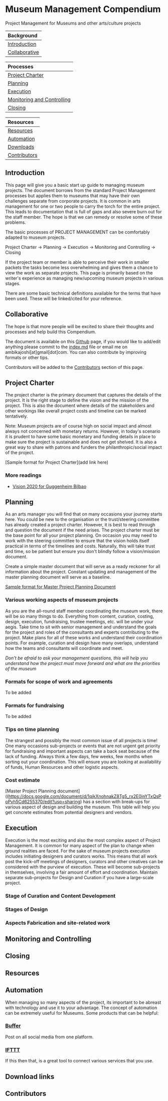 # Museum Management Compendium

Project Management for Museums and other arts/culture projects

| Background | 
|:--|
| [Introduction](#introduction)  |  
| [Collaborative](#collaborative) | 

| Processes | 
|:--|
| [Project Charter](#project-charter)  |  
| [Planning](#planning) | 
| [Execution](#execution)  |  
| [Monitoring and Controlling](#monitoring-and-controlling) | 
| [Closing](#closing) | 

| Resources | 
|:--|
| [Resources](#resources)  |  
| [Automation](#automation)  |  
| [Downloads](#downloads)  | 
| [Contributors](#contributors)  | 



## Introduction
This page will give you a basic start up guide to managing museum projects. The document borrows from the standard Project Management processes but applies them to museums that may have their own challenges separate from corporate projects. 
It is common in arts management for one or two people to carry the torch for the entire project. This leads to documentation that is full of gaps and also severe burn out for the staff member. The hope is that we can remedy or resolve some of these problems. 

The basic processes of PROJECT MANAGEMENT can be comfortably adapted to museum projects. 

Project Charter -> Planning -> Execution -> Monitoring and Controlling -> Closing 

If the project team or member is able to perceive their work in smaller packets the tasks become less overwhelming and gives them a chance to view the work as separate projects. This page is primarily based on the writer's experience as managing new/upcoming museum projects in various stages. 

There are some basic technical definitions available for the terms that have been used. These will be linked/cited for your reference.  

## Collaborative
The hope is that more people will be excited to share their thoughts and processes and help build this Compendium. 

The document is available on this [Github](https://github.com/ambikajo/museum-compendium) page, if you would like to add/edit anything please commit to the [index.md](https://github.com/ambikajo/museum-compendium/blob/gh-pages/index.md) file or email me on ambikajoshi[at]gmail[dot]com. You can also contribute by improving formats or other tips. 

Contributors will be added to the [Contributors](#contributors) section of this page.

## Project Charter

The project charter is the primary document that captures the details of the project. It is the right stage to define the vision and the mission of the project. This is also the document where details of the stakeholders and other workings like overall project costs and timeline can be marked tentatively. 

Note: Museum projects are of course high on social impact and almost always not concerned with monetary returns. However, in today's scenario it is prudent to have some basic monetary and funding details in place to make sure the project is sustainable and does not get shelved. It is also a great way to share with patrons and funders the philanthropic/social impact of the project. 

[Sample format for Project Charter](add link here)

### More readings 
* [Vision 2020 for Guggenheim Bilbao](http://www.guggenheim-bilbao-corp.eus/en/bilbao-guggenheim/mission-vision-values/)

## Planning

As an arts manager you will find that on many occasions your journey starts here. You could be new to the organisation or the trust/steering committee has already created a project charter. However, it is best to read through and question the document if the need arises. The project charter must be the base point for all your project planning. On occasion you may need to work with the steering committee to ensure that the vision holds itself practical in terms of the timelines and costs. Naturally, this will take trust and time, so be patient but ensure you don't blindly follow a vision/mission document. 

Create a simple master document that will serve as a ready reckoner for all information about the project. Constant updating and management of the master planning document will serve as a baseline. 

[Sample format for Master Project Planning Document](https://docs.google.com/document/d/1qjkXnohnakZ8Tg5_rx2E0inYTxQsPoPvh5Cd6255370/edit?usp=sharing)

### Various working aspects of museum projects 
As you are the all-round staff member coordinating the museum work, there will be so many things to do. Everything from content, curation, costing, design, execution, fundraising, trustee meetings, etc. will be under your aegis. 
Take time to sit with senior management and understand the goals for the project and roles of the consultants and experts contributing to the project. 
Make plans for all of these works and understand their coordination points. For example, curation and design have many overlaps, understand how the teams and consultants will coordinate and meet. 

*Don't be afraid to ask your management questions, this will help you understand how the project must move forward and what are the priorities of the museum*

### Formats for scope of work and agreements 
To be added

### Formats for fundraising 
To be added

### Tips on time planning 
The strangest and possibly the most common issue of all projects  is time! One many occasions sub-projects or events that are not urgent get priority for fundraising and important aspects can take a back seat because of the lack of funding. 
Always think a few days, few weeks, few months when sorting out your coordination. This will ensure you are looking at availability of funds, Human Resources and other logistic aspects. 

### Cost estimate
[Master Project Planning document]((https://docs.google.com/document/d/1qjkXnohnakZ8Tg5_rx2E0inYTxQsPoPvh5Cd6255370/edit?usp=sharing) has a section with break-ups for various aspect of design and building the museum. This table will help you get concrete estimates from potential designers and vendors. 

## Execution
Execution is the most exciting and also the most complex aspect of Project Management. It is common for many aspect of the plan to change when ground realities are faced.
For the sake of museum projects execution includes initiating designers and curators works. This means that all work post the kick-off meetings of designers, curators and other creatives can be considered with the purview of execution. 
These will become sub-projects in themselves, involving a fair amount of effort and coordination. Maintain separate sub-projects for Design and Curation if you have a large-scale project. 

### Stage of Curation and Content Development
### Stages of Design 
### Aspects Fabrication and site-related work

## Monitoring and Controlling

## Closing

## Resources
## Automation
When managing so many aspects of the project, its important to be abreast with technology and use it to your advantage. The concept of automation can be extremely useful for Museums. Some products that can be helpful:
### [Buffer](https://buffer.com)  
Post on all social media from one platform.

### [IFTTT](https://ifttt.com)
If this then that, is a great tool to connect various services that you use. 

## Download links

## Contributors